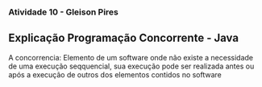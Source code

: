 ### Atividade 10 - Gleison Pires 

## Explicação Programação Concorrente - Java
A concorrencia: Elemento de um software onde não existe a necessidade de uma execução seqquencial, sua execução pode ser realizada antes ou após a execução de outros dos elementos contidos no software
